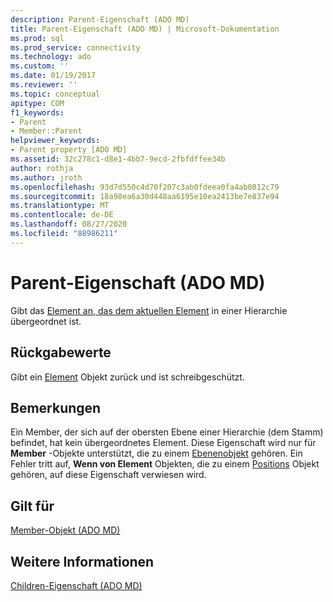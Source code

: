 ```yaml
---
description: Parent-Eigenschaft (ADO MD)
title: Parent-Eigenschaft (ADO MD) | Microsoft-Dokumentation
ms.prod: sql
ms.prod_service: connectivity
ms.technology: ado
ms.custom: ''
ms.date: 01/19/2017
ms.reviewer: ''
ms.topic: conceptual
apitype: COM
f1_keywords:
- Parent
- Member::Parent
helpviewer_keywords:
- Parent property [ADO MD]
ms.assetid: 32c278c1-d8e1-4bb7-9ecd-2fbfdffee34b
author: rothja
ms.author: jroth
ms.openlocfilehash: 93d7d550c4d70f207c3ab0fdeea0fa4ab0812c79
ms.sourcegitcommit: 18a98ea6a30d448aa6195e10ea2413be7e837e94
ms.translationtype: MT
ms.contentlocale: de-DE
ms.lasthandoff: 08/27/2020
ms.locfileid: "88986211"
---
```

# <a name="parent-property-ado-md"></a>Parent-Eigenschaft (ADO MD)
Gibt das [Element an, das dem aktuellen Element](./member-object-ado-md.md) in einer Hierarchie übergeordnet ist.  
  
## <a name="return-values"></a>Rückgabewerte  
 Gibt ein [Element](./member-object-ado-md.md) Objekt zurück und ist schreibgeschützt.  
  
## <a name="remarks"></a>Bemerkungen  
 Ein Member, der sich auf der obersten Ebene einer Hierarchie (dem Stamm) befindet, hat kein übergeordnetes Element. Diese Eigenschaft wird nur für **Member** -Objekte unterstützt, die zu einem [Ebenenobjekt](./level-object-ado-md.md) gehören. Ein Fehler tritt auf, **Wenn von Element** Objekten, die zu einem [Positions](./position-object-ado-md.md) Objekt gehören, auf diese Eigenschaft verwiesen wird.  
  
## <a name="applies-to"></a>Gilt für  
 [Member-Objekt (ADO MD)](./member-object-ado-md.md)  
  
## <a name="see-also"></a>Weitere Informationen  
 [Children-Eigenschaft (ADO MD)](./children-property-ado-md.md)
